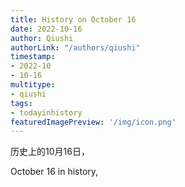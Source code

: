 ```yaml
---
title: History on October 16
date: 2022-10-16
author: Qiushi 
authorLink: "/authors/qiushi"
timestamp: 
- 2022-10
- 10-16
multitype: 
- qiushi
tags: 
- todayinhistory
featuredImagePreview: '/img/icon.png'
---
```









历史上的10月16日，

October 16 in history, 

<!--more-->

